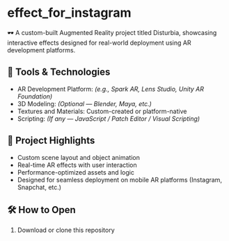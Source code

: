 # effect_for_instagram
🕶️ A custom-built Augmented Reality project titled Disturbia, showcasing interactive effects designed for real-world deployment using AR development platforms.



## 🧰 Tools & Technologies

- AR Development Platform: *(e.g., Spark AR, Lens Studio, Unity AR Foundation)*
- 3D Modeling: *(Optional — Blender, Maya, etc.)*
- Textures and Materials: Custom-created or platform-native
- Scripting: *(If any — JavaScript / Patch Editor / Visual Scripting)*

## 🎨 Project Highlights

- Custom scene layout and object animation
- Real-time AR effects with user interaction
- Performance-optimized assets and logic
- Designed for seamless deployment on mobile AR platforms (Instagram, Snapchat, etc.)

## 🛠️ How to Open

1. Download or clone this repository
